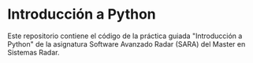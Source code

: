 #  Introducción a Python

Este repositorio contiene el código de la práctica guiada "Introducción a 
Python" de la asignatura Software Avanzado Radar (SARA) del Master en Sistemas 
Radar.